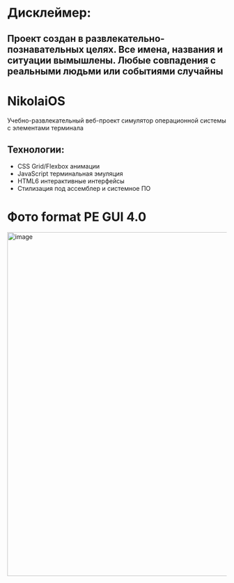 # Дисклеймер:
## Проект создан в развлекательно-познавательных целях. Все имена, названия и ситуации вымышлены. Любые совпадения с реальными людьми или событиями случайны

# NikolaiOS

Учебно-развлекательный веб-проект симулятор операционной системы с элементами терминала

## Технологии:
- CSS Grid/Flexbox анимации
- JavaScript терминальная эмуляция  
- HTML6 интерактивные интерфейсы
- Стилизация под ассемблер и системное ПО

# Фото format PE GUI 4.0 
<img width="1468" height="790" alt="image" src="https://github.com/user-attachments/assets/61c660ce-e46f-4b20-ae50-3c83d1443986" />





